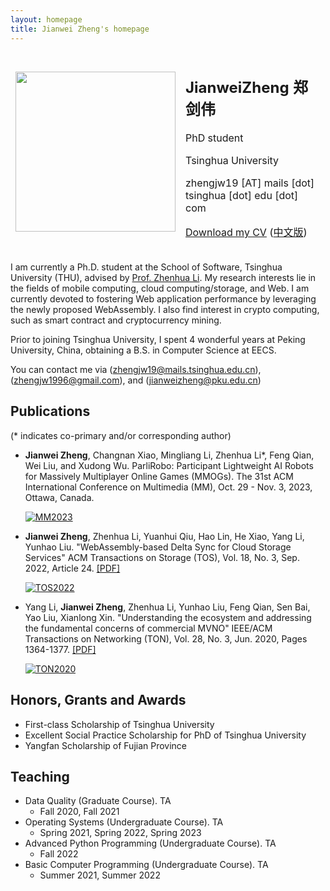 ```yaml
---
layout: homepage
title: Jianwei Zheng's homepage
---
```


<table style="border-style:none">
<tbody style="border-style:hidden">
<tr>
  <td><img width="256px" src="{{site.baseurl}}/static/figure/jianweizheng.jpg"></td>
  <td>
    <h2>JianweiZheng 郑剑伟</h2>
    <p>PhD student</p>
    <p>Tsinghua University</p>
    <p>zhengjw19 [AT] mails [dot] tsinghua [dot] edu [dot] com</p>
    <p><a href="{{site.baseurl}}/static/files/jianweizheng_cv_en.pdf">Download my CV</a>
    (<a href="{{site.baseurl}}/static/files/jianweizheng_cv_zh.pdf">中文版</a>)</p>
  </td>

</tr>
</tbody>
</table>

I am currently a Ph.D. student at the School of Software, Tsinghua University (THU), advised by [Prof. Zhenhua Li](http://www.greenorbs.org/people/lzh/).
My research interests lie in the fields of mobile computing, cloud computing/storage, and Web.
I am currently devoted to fostering Web application performance by leveraging the newly proposed WebAssembly.
I also find interest in crypto computing, such as smart contract and cryptocurrency mining.

Prior to joining Tsinghua University, I spent 4 wonderful years at Peking University, China, obtaining a B.S. in Computer Science at EECS.

You can contact me via (zhengjw19@mails.tsinghua.edu.cn), (zhengjw1996@gmail.com), and (jianweizheng@pku.edu.cn)

    
## Publications

(* indicates co-primary and/or corresponding author)
- **Jianwei Zheng**, Changnan Xiao, Mingliang Li, Zhenhua Li*, Feng Qian, Wei Liu, and Xudong Wu. ParliRobo: Participant Lightweight AI Robots for Massively Multiplayer Online Games (MMOGs). The 31st ACM International Conference on Multimedia (MM), Oct. 29 - Nov. 3, 2023, Ottawa, Canada.
  
  [![MM2023](https://img.shields.io/badge/MM-2023-brightgreen.svg)](https://www.acmmm2023.org/)

- **Jianwei Zheng**, Zhenhua Li, Yuanhui Qiu, Hao Lin, He Xiao, Yang Li, Yunhao Liu. "WebAssembly-based Delta Sync for Cloud Storage Services" ACM Transactions on Storage (TOS), Vol. 18, No. 3, Sep. 2022, Article 24. [[PDF]]({{site.baseurl}}/static/files/WASM_based_delta_sync.pdf) 
  
  [![TOS2022](https://img.shields.io/badge/TOS-2022-brightgreen.svg)](https://dl.acm.org/journal/tos)

- Yang Li, **Jianwei Zheng**, Zhenhua Li, Yunhao Liu, Feng Qian, Sen Bai, Yao Liu, Xianlong Xin. "Understanding the ecosystem and addressing the fundamental concerns of commercial MVNO" IEEE/ACM Transactions on Networking (TON), Vol. 28, No. 3, Jun. 2020, Pages 1364-1377. [[PDF]]({{site.baseurl}}/static/files/TON20_Xiaomi_MVNO.pdf) 
  
  [![TON2020](https://img.shields.io/badge/TON-2020-brightgreen.svg)](https://dl.acm.org/journal/ton)

## Honors, Grants and Awards

+ First-class Scholarship of Tsinghua University
+ Excellent Social Practice Scholarship for PhD of Tsinghua University
+ Yangfan Scholarship of Fujian Province

## Teaching

* Data Quality (Graduate Course). TA
    * Fall 2020, Fall 2021
* Operating Systems (Undergraduate Course). TA
    * Spring 2021, Spring 2022, Spring 2023
* Advanced Python Programming (Undergraduate Course). TA
    * Fall 2022
* Basic Computer Programming (Undergraduate Course). TA
    * Summer 2021, Summer 2022

<!-- ## Others

{% for post in site.posts %}
+ [{{ post.title }}]({{ site.baseurl }}{{ post.url }}) {{ post.date | date_to_string }}
{% endfor %} -->
